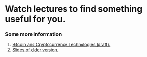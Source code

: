# Watch lectures to find something useful for you.
### Some more information
1. [Bitcoin and Cryptocurrency Technologies (draft).
](https://d28rh4a8wq0iu5.cloudfront.net/bitcointech/readings/princeton_bitcoin_book.pdf)
2. [Slides of older version.](https://piazza.com/princeton/spring2015/btctech/resources)

